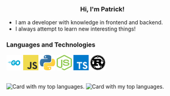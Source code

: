 <h3 align="center">Hi, I'm Patrick!</h3>

- I am a developer with knowledge in frontend and backend.
- I always attempt to learn new interesting things!

### Languages and Technologies

<p align="left">
<a href="https://go.dev"><img src="./assets/go.svg" alt="Go language icon." width="40px" height="40px" /></a>
<a href="https://go.dev"><img src="./assets/javascript.svg" alt="JavaScript language icon." width="40px" height="40px" /></a>
<a href="https://go.dev"><img src="./assets/python.svg" alt="Python language icon." width="40px" height="40px" /></a>
<a href="https://go.dev"><img src="./assets/nodejs.svg" alt="NodeJS language icon." width="40px" height="40px" /></a>
<a href="https://go.dev"><img src="./assets/typescript.svg" alt="TypeScript language icon." width="40px" height="40px" /></a>
<a href="https://go.dev"><img src="./assets/rust.svg" alt="Rust language icon." width="40px" height="40px" /></a>
</p>

<br />
<img src="https://github-readme-stats-steel-five-84.vercel.app/api/top-langs/?username=patrick564&hide=css,html&layout=compact&theme=radical" alt="Card with my top languages." />
<img src="https://github-readme-stats-1vag99cxa-patrick564.vercel.app/api/top-langs/?username=patrick564&hide=css,html&layout=compact&theme=radical" alt="Card with my top languages." />
